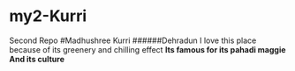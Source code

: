 # my2-Kurri
Second Repo
#Madhushree Kurri
######Dehradun I love this place because of its greenery and chilling effect
**Its famous for its pahadi maggie**
**And its culture**

